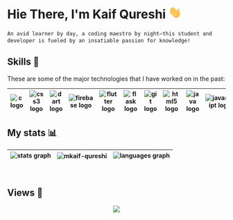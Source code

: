 
<h1>Hie There, I'm Kaif Qureshi <img  src="https://raw.githubusercontent.com/ABSphreak/ABSphreak/master/gifs/Hi.gif" width="30px"></h1>

```
An avid learner by day, a coding maestro by night—this student and developer is fueled by an insatiable passion for knowledge!
```

## Skills :muscle:

These are some of the major technologies that I have worked on in the past:

| <img src="https://cdn.jsdelivr.net/gh/devicons/devicon/icons/c/c-original.svg" height="40" alt="c logo" /> | <img src="https://cdn.jsdelivr.net/gh/devicons/devicon/icons/css3/css3-original.svg" height="40" alt="css3 logo" /> | <img src="https://cdn.jsdelivr.net/gh/devicons/devicon/icons/dart/dart-original.svg" height="40" alt="dart logo" /> | <img src="https://cdn.jsdelivr.net/gh/devicons/devicon/icons/firebase/firebase-plain.svg" height="40" alt="firebase logo" /> | <img src="https://cdn.jsdelivr.net/gh/devicons/devicon/icons/flutter/flutter-original.svg" height="40" alt="flutter logo" /> | <img src="https://cdn.jsdelivr.net/gh/devicons/devicon/icons/flask/flask-original.svg" height="40" alt="flask logo" /> | <img src="https://cdn.jsdelivr.net/gh/devicons/devicon/icons/git/git-original.svg" height="40" alt="git logo" /> | <img src="https://cdn.jsdelivr.net/gh/devicons/devicon/icons/html5/html5-original.svg" height="40" alt="html5 logo" /> | <img src="https://cdn.jsdelivr.net/gh/devicons/devicon/icons/java/java-original.svg" height="40" alt="java logo" /> | <img src="https://cdn.jsdelivr.net/gh/devicons/devicon/icons/javascript/javascript-original.svg" height="40" alt="javascript logo" /> | <img src="https://cdn.jsdelivr.net/gh/devicons/devicon/icons/linux/linux-original.svg" height="40" alt="linux logo" /> | <img src="https://cdn.jsdelivr.net/gh/devicons/devicon/icons/mysql/mysql-original.svg" height="40" alt="mysql logo" /> | <img src="https://cdn.jsdelivr.net/gh/devicons/devicon/icons/nodejs/nodejs-original.svg" height="40" alt="nodejs logo" /> | <img src="https://cdn.jsdelivr.net/gh/devicons/devicon/icons/opencv/opencv-original.svg" height="40" alt="opencv logo" /> | <img src="https://cdn.jsdelivr.net/gh/devicons/devicon/icons/php/php-original.svg" height="40" alt="php logo" /> | <img src="https://cdn.jsdelivr.net/gh/devicons/devicon/icons/python/python-original.svg" height="40" alt="python logo" /> | <img src="https://cdn.jsdelivr.net/gh/devicons/devicon/icons/react/react-original.svg" height="40" alt="react logo" /> | <img src="https://cdn.jsdelivr.net/gh/devicons/devicon/icons/tensorflow/tensorflow-original.svg" height="40" alt="tensorflow logo" /> |
--|--|--|--|--|--|--|--|--|--|--|--|--|--|--|--|--|--|


###

## My stats :bar_chart:
<div align="center">

  | <img src="https://github-readme-stats.vercel.app/api?username=MKaif-Qureshi&hide_title=false&hide_rank=false&show_icons=true&include_all_commits=true&count_private=true&disable_animations=false&theme=dracula&locale=en&hide_border=false&order=1&bg_color=30,161b22,0d1117&title_color=fff&text_color=fff" height="150" alt="stats graph" /> | <img align="center" src="https://github-readme-streak-stats.herokuapp.com/?user=mkaif-qureshi&theme=dark&background=161b22&background2=0d1117&ring=ffffff&fire=ffffff&currStreakLabel=ffffff&sideLabels=ffffff&sideNums=ffffff&dates=ffffff" alt="mkaif-qureshi" /> | <img src="https://github-readme-stats.vercel.app/api/top-langs?username=MKaif-Qureshi&locale=en&hide_title=false&layout=compact&card_width=320&langs_count=5&theme=dracula&hide_border=false&order=2&bg_color=30,161b22,0d1117&title_color=fff&text_color=fff" height="150" alt="languages graph" /> |
 --- | --- | --- |

</div>

<br>

## Views :eyes:

<div align="center">
  <img src="https://profile-counter.glitch.me/MKaif-Qureshi/count.svg?"  />
</div>

